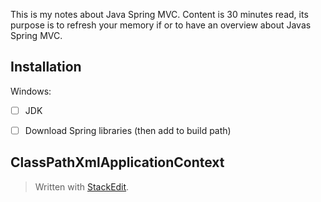 This is my notes about Java Spring MVC. 
Content is 30 minutes read, its purpose is to refresh your memory if or to have an overview about Javas Spring MVC.

## Installation
Windows:
 - [ ] JDK
 - [ ] Download Spring libraries (then add to build path)


## ClassPathXmlApplicationContext


> Written with [StackEdit](https://stackedit.io/).
<!--stackedit_data:
eyJoaXN0b3J5IjpbMTc1MTY0NDg5MCwxNDY5NzI3OTA4XX0=
-->